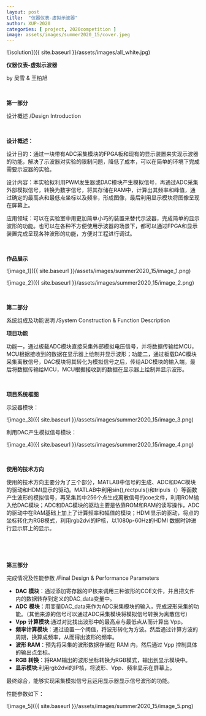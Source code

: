 ```yaml
---
layout: post
title:  "仪器仪表-虚拟示波器"
author: XUP-2020
categories: [ project, 2020competition ]
image: assets/images/summer2020_15/cover.jpeg
---
```


![isolution]({{ site.baseurl }}/assets/images/all_white.jpg)


**仪器仪表-虚拟示波器**

by&nbsp;吴雪 &amp;&nbsp;王柏旭

&nbsp;

**第一部分**

设计概述 /Design Introduction

&nbsp;

**设计概述：**

设计目的：通过一块带有ADC采集模块的FPGA板和现有的显示装置来实现示波器的功能，解决了示波器对实验的限制问题，降低了成本，可以在简单的环境下完成需要示波器的实验。

设计内容：本实验拟利用PWM发生器或DAC模块产生模拟信号，再通过ADC采集外部模拟信号，转换为数字信号，将其存储在RAM中，计算出其频率和峰值，通过确定的最高点和最低点坐标以及频率，形成图像，最后利用显示模块将图像呈现在屏幕上。

应用领域：可以在实验室中用更加简单小巧的装置来替代示波器，完成简单的显示波形的功能。也可以在各种不方便使用示波器的场景下，都可以通过FPGA和显示装置完成呈现各种波形的功能，方便对工程进行调试。

&nbsp;

**作品展示**

![image_1]({{ site.baseurl }}/assets/images/summer2020_15/image_1.png) 

![image_2]({{ site.baseurl }}/assets/images/summer2020_15/image_2.png) 

&nbsp;

**第二部分**

系统组成及功能说明 /System Construction &amp; Function Description

**项目功能**

功能一，通过板载ADC模块直接采集外部模拟电压信号，并将数据传输给MCU，MCU根据接收到的数据在显示器上绘制并显示波形；功能二，通过板载DAC模块采集离散信号，DAC模块将其转化为模拟信号之后，传给ADC模块的输入端，最后将数据传输给MCU，MCU根据接收到的数据在显示器上绘制并显示波形。

&nbsp;

**项目系统框图**

示波器模块：

![image_3]({{ site.baseurl }}/assets/images/summer2020_15/image_3.png) 

利用DAC产生模拟信号模块：

![image_4]({{ site.baseurl }}/assets/images/summer2020_15/image_4.png) 

&nbsp;

**使用的技术方向**

使用的技术方向主要分为了三个部分，MATLAB中信号的生成、ADC和DAC模块的驱动和HDMI显示的驱动。MATLAB中利用sin(),rectpuls()和tripuls（）等函数产生波形的模拟信号，再采集其中256个点生成离散信号的coe文件，利用ROM输入给DAC模块；ADC和DAC模块的驱动主要是依靠ROM和RAM的读写操作，ADC的驱动中在RAM基础上加上了计算频率和幅值的模块；HDMI显示的驱动，将点的坐标转化为RGB模式，利用rgb2dvi的IP核，以1080p-60Hz的HDMI 数据时钟进行显示屏上的显示。

&nbsp;

&nbsp;

**第三部分**

完成情况及性能参数 /Final Design &amp; Performance Parameters

+ **DAC** **模块**：通过添加寄存器的IP核来调用三种波形的COE文件，并且把文件内的数据转存到定义的DAC_data变量中。
+ **ADC** **模块**：用变量DAC_data来作为ADC采集模块的输入，完成波形采集的功能。（其他来源的信号可以通过ADC采集模块将模拟信号转换为离散信号）
+ **Vpp** **计算模块**:通过对比找出波形中的最高点与最低点从而计算出 Vpp。
+ **频率计算模块**：通过设置一个阈值，将波形转化为方波。然后通过计算方波的周期，换算成频率，从而得出波形的频率。
+ **波形 RAM**：预先将采集的波形数据存储在 RAM 内，然后通过 Vpp 控制具体的输出点坐标。 
+ **RGB** **转换**：将RAM输出的波形坐标转换为RGB模式，输出到显示模块中。
+ **显示模块**:利用rgb2dvi的IP核，将波形、Vpp、频率显示在屏幕上。

最终综合，能够实现采集模拟信号且运用显示器显示信号波形的功能。

性能参数如下：

![image_5]({{ site.baseurl }}/assets/images/summer2020_15/image_5.png) 

&nbsp;

&nbsp;
